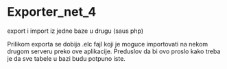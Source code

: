 # Exporter_net_4
export i import iz jedne baze u drugu (saus php)

Prilikom exporta se dobija .elc fajl koji je moguce importovati na nekom drugom serveru preko ove aplikacije. Preduslov da bi ovo proslo kako treba je da sve tabele u bazi budu potpuno iste.
